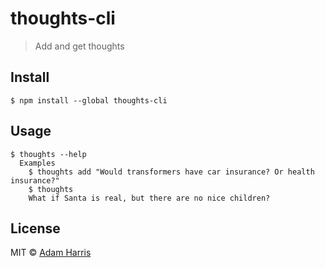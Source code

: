 # thoughts-cli

> Add and get thoughts

## Install

```
$ npm install --global thoughts-cli
```

## Usage

```
$ thoughts --help
  Examples
    $ thoughts add "Would transformers have car insurance? Or health insurance?"
    $ thoughts
    What if Santa is real, but there are no nice children?
```

## License

MIT © [Adam Harris](https://github.com/agarrharr)
